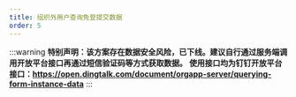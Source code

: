 ```yaml
---
title: 组织外用户查询免登提交数据
order: 5
---
```


:::warning
**特别声明：该方案存在数据安全风险，已下线。建议自行通过服务端调用开放平台接口再通过短信验证码等方式获取数据。**
**使用接口均为钉钉开放平台接口：https://open.dingtalk.com/document/orgapp-server/querying-form-instance-data**
:::

